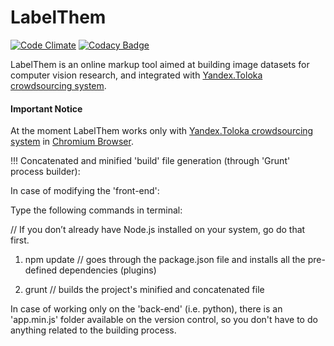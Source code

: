 # LabelThem

[![Code Climate](https://codeclimate.com/github/innosoft-pro/label-them/badges/gpa.svg)](https://codeclimate.com/github/innosoft-pro/label-them)
[![Codacy Badge](https://api.codacy.com/project/badge/Grade/735a6f0a94844ce686d680a0d4474789)](https://www.codacy.com/app/LabelThem/label-them?utm_source=github.com&amp;utm_medium=referral&amp;utm_content=innosoft-pro/label-them&amp;utm_campaign=Badge_Grade)

LabelThem is an online markup tool aimed at building image datasets for computer vision research, and integrated with [Yandex.Toloka crowdsourcing system](https://toloka.yandex.ru/).

#### Important Notice
At the moment LabelThem works  only with [Yandex.Toloka crowdsourcing system](https://toloka.yandex.ru/) in [Chromium Browser](http://www.chromium.org/Home).

!!! Concatenated and minified 'build' file generation (through 'Grunt' process builder):

In case of modifying the 'front-end':

Type the following commands in terminal:

// If you don’t already have Node.js installed on your system, go do that first.

1) npm update // goes through the package.json file and installs all the pre-defined dependencies (plugins)

2) grunt // builds the project's minified and concatenated file

In case of working only on the 'back-end' (i.e. python),
there is an 'app.min.js' folder available on the version control,
so you don't have to do anything related to the building process.